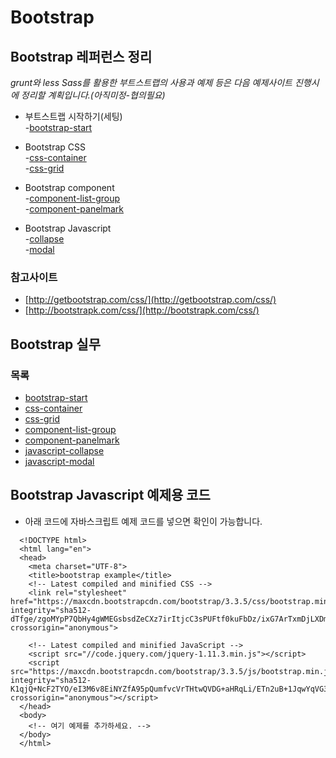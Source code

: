 ﻿# Bootstrap 


## Bootstrap 레퍼런스 정리

  *grunt와 less Sass를 활용한 부트스트랩의 사용과 예제 등은 다음 예제사이트 진행시에 정리할 계획입니다.(아직미정-협의필요)*

  - 부트스트랩 시작하기(세팅)   
      -[bootstrap-start](docs/bootstrap-start.md)
  
  - Bootstrap CSS    
      -[css-container](docs/css-container.md)    
      -[css-grid](docs/css-grid.md) 

  - Bootstrap component   
      -[component-list-group](docs/component-list-group.md)  
      -[component-panelmark](docs/component-panelmark.md)

  - Bootstrap Javascript   
      -[collapse](docs/javascript-collapse.md)  
      -[modal](docs/javascript-modal.md)  

### 참고사이트
  - [http://getbootstrap.com/css/](http://getbootstrap.com/css/)    
  - [http://bootstrapk.com/css/](http://bootstrapk.com/css/)


## Bootstrap 실무
  
### 목록

* [bootstrap-start](docs/bootstrap-start.md)
* [css-container](docs/css-container.md)
* [css-grid](docs/css-grid.md)
* [component-list-group](docs/component-list-group.md)
* [component-panelmark](docs/component-panelmark.md)  
* [javascript-collapse](docs/javascript-collapse.md)
* [javascript-modal](docs/javascript-modal.md)


## Bootstrap Javascript 예제용 코드
  - 아래 코드에 자바스크립트 예제 코드를 넣으면 확인이 가능합니다.
```
  <!DOCTYPE html>
  <html lang="en">
  <head>
    <meta charset="UTF-8">
    <title>bootstrap example</title>
    <!-- Latest compiled and minified CSS -->
    <link rel="stylesheet" href="https://maxcdn.bootstrapcdn.com/bootstrap/3.3.5/css/bootstrap.min.css" integrity="sha512-dTfge/zgoMYpP7QbHy4gWMEGsbsdZeCXz7irItjcC3sPUFtf0kuFbDz/ixG7ArTxmDjLXDmezHubeNikyKGVyQ==" crossorigin="anonymous">

    <!-- Latest compiled and minified JavaScript -->
    <script src="//code.jquery.com/jquery-1.11.3.min.js"></script>
    <script src="https://maxcdn.bootstrapcdn.com/bootstrap/3.3.5/js/bootstrap.min.js" integrity="sha512-K1qjQ+NcF2TYO/eI3M6v8EiNYZfA95pQumfvcVrTHtwQVDG+aHRqLi/ETn2uB+1JqwYqVG3LIvdm9lj6imS/pQ==" crossorigin="anonymous"></script>
  </head>
  <body>
    <!-- 여기 예제를 추가하세요. -->
  </body>
  </html>
```


